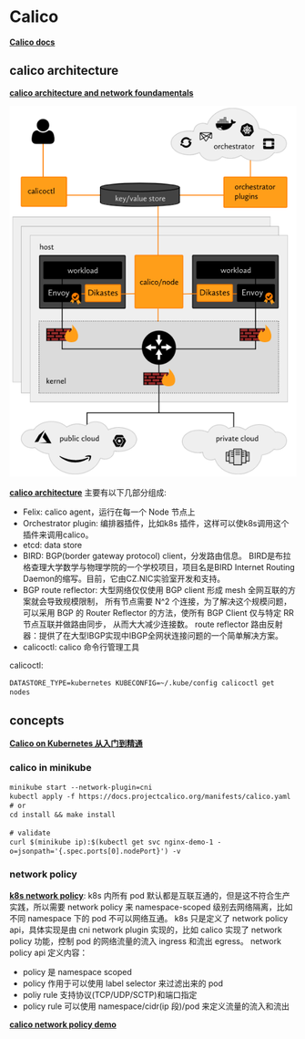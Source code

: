 
# Calico
**[Calico docs](https://docs.projectcalico.org/introduction/)**

## calico architecture
**[calico architecture and network foundamentals](https://www.tigera.io/video/tigera-calico-fundamentals)**

![how-it-works](./imgs/how-it-works.png)

**[calico architecture](https://docs.projectcalico.org/reference/architecture/overview)** 主要有以下几部分组成:
* Felix: calico agent，运行在每一个 Node 节点上
* Orchestrator plugin: 编排器插件，比如k8s 插件，这样可以使k8s调用这个插件来调用calico。
* etcd: data store
* BIRD: BGP(border gateway protocol) client，分发路由信息。
BIRD是布拉格查理大学数学与物理学院的一个学校项目，项目名是BIRD Internet Routing Daemon的缩写。目前，它由CZ.NIC实验室开发和支持。
* BGP route reflector: 大型网络仅仅使用 BGP client 形成 mesh 全网互联的方案就会导致规模限制，
所有节点需要 N^2 个连接，为了解决这个规模问题，可以采用 BGP 的 Router Reflector 的方法，使所有 BGP Client 仅与特定 RR 节点互联并做路由同步，
从而大大减少连接数。
route reflector 路由反射器：提供了在大型IBGP实现中IBGP全网状连接问题的一个简单解决方案。
* calicoctl: calico 命令行管理工具

calicoctl:
```shell script
DATASTORE_TYPE=kubernetes KUBECONFIG=~/.kube/config calicoctl get nodes
```

## concepts
**[Calico on Kubernetes 从入门到精通](https://www.kubernetes.org.cn/4960.html)**


### calico in minikube
```shell script
minikube start --network-plugin=cni
kubectl apply -f https://docs.projectcalico.org/manifests/calico.yaml
# or
cd install && make install

# validate
curl $(minikube ip):$(kubectl get svc nginx-demo-1 -o=jsonpath='{.spec.ports[0].nodePort}') -v
```

### network policy
**[k8s network policy](https://docs.projectcalico.org/security/kubernetes-network-policy)**:
k8s 内所有 pod 默认都是互联互通的，但是这不符合生产实践，所以需要 network policy 来 namespace-scoped 级别去网络隔离，比如不同 namespace 下的 pod 不可以网络互通。
k8s 只是定义了 network policy api，具体实现是由 cni network plugin 实现的，比如 calico 实现了 network policy 功能，控制 pod 的网络流量的流入 ingress 和流出 egress。
network policy api 定义内容：
* policy 是 namespace scoped
* policy 作用于可以使用 label selector 来过滤出来的 pod
* poliy rule 支持协议(TCP/UDP/SCTP)和端口指定
* policy rule 可以使用 namespace/cidr(ip 段)/pod 来定义流量的流入和流出 

**[calico network policy demo](https://docs.projectcalico.org/security/tutorials/kubernetes-policy-demo/kubernetes-demo)** 
